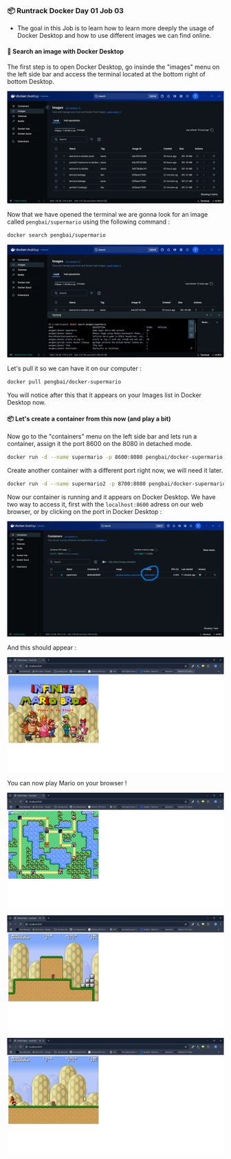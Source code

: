 ### 📦 Runtrack Docker Day 01 Job 03

* The goal in this Job is to learn how to learn more deeply the usage of Docker Desktop and how to use different images we can find online.


#### 🔎 Search an image with Docker Desktop

The first step is to open Docker Desktop, go insinde the "images" menu on the left side bar and access the terminal located at the bottom right of bottom Desktop.

![alt text](images/docker-desktop1.png)

Now that we have opened the terminal we are gonna look for an image called `pengbai/supermario` using the following command : 

```sh
docker search pengbai/supermario
```

![alt text](images/docker-desktopSearch.png)

Let's pull it so we can have it on our computer : 

```sh
docker pull pengbai/docker-supermario
```

You will notice after this that it appears on your Images list in Docker Desktop now.


#### 📦 Let's create a container from this now (and play a bit)

Now go to the "containers" menu on the left side bar and lets run a container, assign it the port 8600 on the 8080 in detached mode.

```sh
docker run -d --name supermario -p 8600:8080 pengbai/docker-supermario
```

Create another container with a different port right now, we will need it later.

```sh
docker run -d --name supermario2 -p 8700:8080 pengbai/docker-supermario
```

Now our container is running and it appears on Docker Desktop. We have two way to access it, first with the `localhost:8600` adress on our web browser, or by clicking on the port in Docker Desktop : 

![alt text](images/dd-container.png)

And this should appear : 

![alt text](images/chrome-mario.png)

You can now play Mario on your browser ! 

![alt text](images/mario-map.png)

![alt text](images/mario-move.png)

![alt text](images/mario-again.png)

